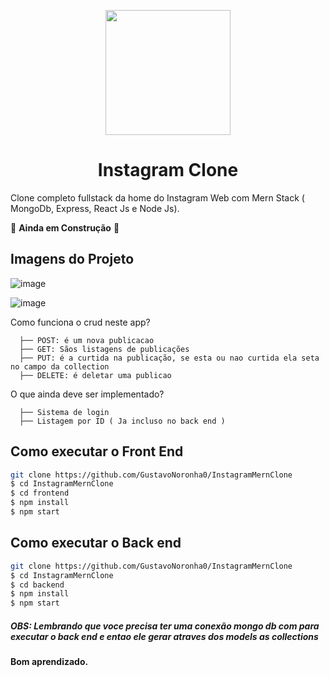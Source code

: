 <p align="center">
  <img src="https://logodownload.org/wp-content/uploads/2017/04/instagram-logo-1.png" width="200"/>
</p>

<h1 align="center">
 Instagram Clone
</h1>

Clone completo fullstack da home do Instagram Web com Mern Stack ( MongoDb, Express, React Js e Node Js).

🚧 **Ainda em Construção** 🚧

## Imagens do Projeto
![image](https://user-images.githubusercontent.com/77861206/107554989-686a9480-6bb5-11eb-8228-ca64187d19d7.png)

![image](https://user-images.githubusercontent.com/77861206/107690240-a389c800-6c88-11eb-99c7-eaeb97e9ba10.png)



 Como funciona o crud neste app?

      ├── POST: é um nova publicacao
      ├── GET: Sãos listagens de publicações
      ├── PUT: é a curtida na publicação, se esta ou nao curtida ela seta no campo da collection
      ├── DELETE: é deletar uma publicao
  
 O que ainda deve ser implementado?
 
      ├── Sistema de login
      ├── Listagem por ID ( Ja incluso no back end )
 
 
    

## Como executar o Front End

```bash
git clone https://github.com/GustavoNoronha0/InstagramMernClone
$ cd InstagramMernClone
$ cd frontend
$ npm install
$ npm start
```

## Como executar o Back end

```bash
git clone https://github.com/GustavoNoronha0/InstagramMernClone
$ cd InstagramMernClone
$ cd backend
$ npm install
$ npm start
```

##### OBS: Lembrando que voce precisa ter uma conexão mongo db com para executar o back end e entao ele gerar atraves dos models as collections

#### Bom aprendizado.<br/>
